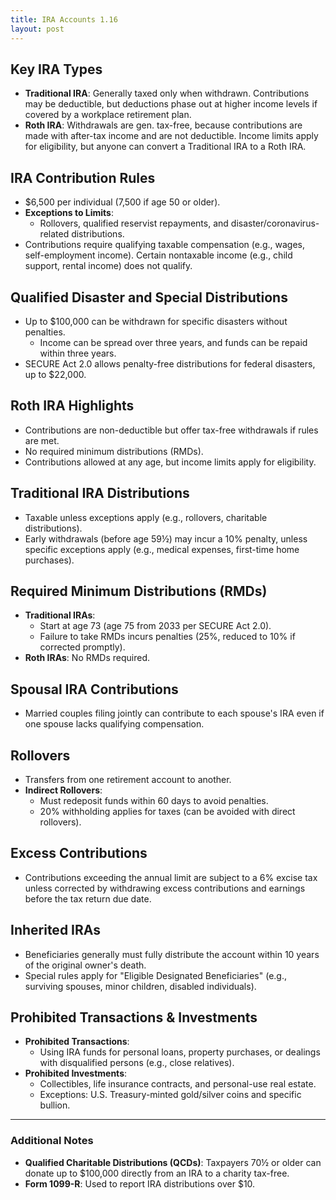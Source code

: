 ```yaml
---
title: IRA Accounts 1.16
layout: post
---
```



## Key IRA Types
- **Traditional IRA**: Generally taxed only when withdrawn. Contributions may be deductible, but deductions phase out at higher income levels if covered by a workplace retirement plan.
- **Roth IRA**: Withdrawals are gen. tax-free, because contributions are made with after-tax income and are not deductible. Income limits apply for eligibility, but anyone can convert a Traditional IRA to a Roth IRA.

## IRA Contribution Rules
- $6,500 per individual (7,500 if age 50 or older).
- **Exceptions to Limits**:
  - Rollovers, qualified reservist repayments, and disaster/coronavirus-related distributions.
- Contributions require qualifying taxable compensation (e.g., wages, self-employment income). Certain nontaxable income (e.g., child support, rental income) does not qualify.

## Qualified Disaster and Special Distributions
- Up to $100,000 can be withdrawn for specific disasters without penalties.
  - Income can be spread over three years, and funds can be repaid within three years.
- SECURE Act 2.0 allows penalty-free distributions for federal disasters, up to $22,000.

## Roth IRA Highlights
- Contributions are non-deductible but offer tax-free withdrawals if rules are met.
- No required minimum distributions (RMDs).
- Contributions allowed at any age, but income limits apply for eligibility.

## Traditional IRA Distributions
- Taxable unless exceptions apply (e.g., rollovers, charitable distributions).
- Early withdrawals (before age 59½) may incur a 10% penalty, unless specific exceptions apply (e.g., medical expenses, first-time home purchases).

## Required Minimum Distributions (RMDs)
- **Traditional IRAs**:
  - Start at age 73 (age 75 from 2033 per SECURE Act 2.0).
  - Failure to take RMDs incurs penalties (25%, reduced to 10% if corrected promptly).
- **Roth IRAs**: No RMDs required.

## Spousal IRA Contributions
- Married couples filing jointly can contribute to each spouse's IRA even if one spouse lacks qualifying compensation.

## Rollovers
- Transfers from one retirement account to another.
- **Indirect Rollovers**:
  - Must redeposit funds within 60 days to avoid penalties.
  - 20% withholding applies for taxes (can be avoided with direct rollovers).

## Excess Contributions
- Contributions exceeding the annual limit are subject to a 6% excise tax unless corrected by withdrawing excess contributions and earnings before the tax return due date.

## Inherited IRAs
- Beneficiaries generally must fully distribute the account within 10 years of the original owner's death.
- Special rules apply for "Eligible Designated Beneficiaries" (e.g., surviving spouses, minor children, disabled individuals).

## Prohibited Transactions & Investments
- **Prohibited Transactions**:
  - Using IRA funds for personal loans, property purchases, or dealings with disqualified persons (e.g., close relatives).
- **Prohibited Investments**:
  - Collectibles, life insurance contracts, and personal-use real estate.
  - Exceptions: U.S. Treasury-minted gold/silver coins and specific bullion.

---

### Additional Notes
- **Qualified Charitable Distributions (QCDs)**: Taxpayers 70½ or older can donate up to $100,000 directly from an IRA to a charity tax-free.
- **Form 1099-R**: Used to report IRA distributions over $10.
